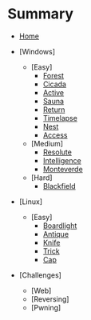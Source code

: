 # Summary

- [Home](README.md)
- [Windows]
  - [Easy]
    - [Forest](Forest.md)
    - [Cicada](Cicada.md)
    - [Active](Active.md)
    - [Sauna](Sauna.md)
    - [Return](Return.md)
    - [Timelapse](Timelapse.md)
    - [Nest](Nest.md)
    - [Access](Access.md)
  - [Medium]
    - [Resolute](Resolute.md)
    - [Intelligence](Intelligence.md)
    - [Monteverde](Monteverde.md)
  - [Hard]
    - [Blackfield](Blackfield.md)
  
- [Linux]
  - [Easy]
    - [Boardlight](Boardlight.md)
    - [Antique](Antique.md)
    - [Knife](Knife.md)
    - [Trick](Trick.md)
    - [Cap](Cap.md)
- [Challenges]
  - [Web]
  - [Reversing]
  - [Pwning]
